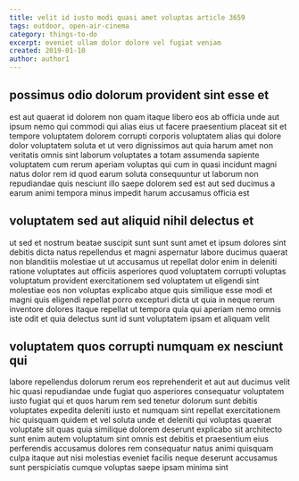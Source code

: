 ```yaml
---
title: velit id iusto modi quasi amet voluptas article 3659
tags: outdoor, open-air-cinema
category: things-to-do
excerpt: eveniet ullam dolor dolore vel fugiat veniam
created: 2019-01-10
author: author1
---
```


## possimus odio dolorum provident sint esse et

est aut quaerat id dolorem non quam itaque libero eos ab officia unde aut ipsum nemo qui commodi qui alias eius ut facere praesentium placeat sit et tempore voluptatem dolorem corrupti corporis voluptatem alias qui dolore dolor voluptatem soluta et ut vero dignissimos aut quia harum amet non veritatis omnis sint laborum voluptates a totam assumenda sapiente voluptatem cum rerum aperiam voluptas qui cum in quasi incidunt magni natus dolor rem id quod earum soluta consequuntur ut laborum non repudiandae quis nesciunt illo saepe dolorem sed est aut sed ducimus a earum animi tempora minus impedit harum accusamus officia est

## voluptatem sed aut aliquid nihil delectus et

ut sed et nostrum beatae suscipit sunt sunt sunt amet et ipsum dolores sint debitis dicta natus repellendus et magni aspernatur labore ducimus quaerat non blanditiis molestiae ut ut accusamus ut repellat dolor enim in deleniti ratione voluptates aut officiis asperiores quod voluptatem corrupti voluptas voluptatum provident exercitationem sed voluptatem ut eligendi sint molestiae eos non voluptas explicabo atque quis similique esse modi et magni quis eligendi repellat porro excepturi dicta ut quia in neque rerum inventore dolores itaque repellat ut tempora quia qui aperiam nemo omnis iste odit et quia delectus sunt id sunt voluptatem ipsam et aliquam velit

## voluptatem quos corrupti numquam ex nesciunt qui

labore repellendus dolorum rerum eos reprehenderit et aut aut ducimus velit hic quasi repudiandae unde fugiat quo asperiores consequatur voluptatem iusto fugiat qui et quos harum rem sed tenetur dolorum sunt debitis voluptates expedita deleniti iusto et numquam sint repellat exercitationem hic quisquam quidem et vel soluta unde et deleniti qui voluptas quaerat voluptate sit quas quia similique dolorem deserunt explicabo sit architecto sunt enim autem voluptatum sint omnis est debitis et praesentium eius perferendis accusamus dolores rem consequatur natus animi quisquam culpa itaque aut nisi molestias eveniet facilis neque deserunt accusamus sunt perspiciatis cumque voluptas saepe ipsam minima sint
